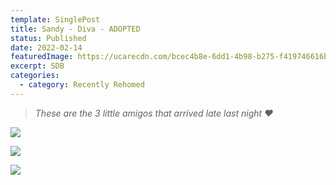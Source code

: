 ```yaml
---
template: SinglePost
title: Sandy - Diva - ADOPTED
status: Published
date: 2022-02-14
featuredImage: https://ucarecdn.com/bcec4b8e-6dd1-4b98-b275-f419746616b0/-/crop/491x403/0,85/-/preview/
excerpt: SDB
categories:
  - category: Recently Rehomed
---
```

> *These are the 3 little amigos that arrived late last night ❤️*

![](https://ucarecdn.com/7d90ece2-7780-4b89-a5bb-f1ac477ae9a1/)

![](https://ucarecdn.com/01fa5865-e50f-4d7a-9670-638793c0b116/)

![](https://ucarecdn.com/e7f46565-75db-4420-bf05-69d12016545a/)